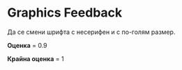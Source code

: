 # Graphics Feedback #
Да се смени шрифта с несерифен и с по-голям размер.

**Оценка** = 0.9

**Крайна оценка** = 1

